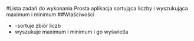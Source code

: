 #Lista zadań do wykonania
Prosta aplikacja sortująca liczby i wyszukująca maximum i minimum
##Właściwości
* -sortuje zbiór liczb
* wyszukuje maximum i minimum i go wyświetla
